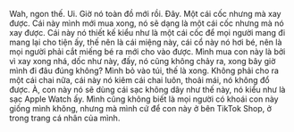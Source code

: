 Wah, ngon thế. Ui. Giờ nó toàn đồ mới rồi. Đây. Một cái cốc nhưng mà xay được. Cái này mình mới mua xong, nó sẽ dạng là một cái cốc nhưng mà nó xay được. Cái này nó thiết kế kiểu như là một cái cốc để mọi người mang đi mang lại cho tiện ấy, thế nên là cái miệng này, cái cổ này nó hơi bé, nên là mọi người phải cắt miếng bé ra mới cho vào được. Mình mua con này là bởi vì xay xong nhá, dốc như này, đấy, nó cũng không chảy ra, xong bây giờ mình đi đâu đúng không? Mình bỏ vào túi, thế là xong. Không phải cho ra một cái chai nữa, cái này nó kiêm cái chai luôn, thoải mái, nó không đổ được. À, con này nó sẽ dùng cái sạc không dây như thế này, nó kiểu như là sạc Apple Watch ấy. Mình cũng không biết là mọi người có khoái con này giống mình không, nhưng mà mình cứ để con này ở bên TikTok Shop, ở trong trang cá nhân của mình.